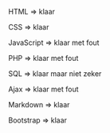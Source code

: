 HTML       => klaar

CSS        => klaar

JavaScript => klaar met fout

PHP        => klaar met fout

SQL        => klaar maar niet zeker

Ajax       => klaar met fout

Markdown   => klaar

Bootstrap  => klaar
